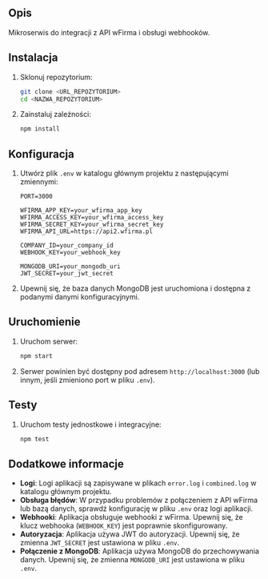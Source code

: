 ## Opis

Mikroserwis do integracji z API wFirma i obsługi webhooków.

## Instalacja

1. Sklonuj repozytorium:
    ```sh
    git clone <URL_REPOZYTORIUM>
    cd <NAZWA_REPOZYTORIUM>
    ```

2. Zainstaluj zależności:
    ```sh
    npm install
    ```

## Konfiguracja

1. Utwórz plik `.env` w katalogu głównym projektu z następującymi zmiennymi:
    ```plaintext
    PORT=3000

    WFIRMA_APP_KEY=your_wfirma_app_key
    WFIRMA_ACCESS_KEY=your_wfirma_access_key
    WFIRMA_SECRET_KEY=your_wfirma_secret_key
    WFIRMA_API_URL=https://api2.wfirma.pl

    COMPANY_ID=your_company_id
    WEBHOOK_KEY=your_webhook_key

    MONGODB_URI=your_mongodb_uri
    JWT_SECRET=your_jwt_secret
    ```

2. Upewnij się, że baza danych MongoDB jest uruchomiona i dostępna z podanymi danymi konfiguracyjnymi.

## Uruchomienie

1. Uruchom serwer:
    ```sh
    npm start
    ```

2. Serwer powinien być dostępny pod adresem `http://localhost:3000` (lub innym, jeśli zmieniono port w pliku `.env`).

## Testy

1. Uruchom testy jednostkowe i integracyjne:
    ```sh
    npm test
    ```

## Dodatkowe informacje

- **Logi**: Logi aplikacji są zapisywane w plikach `error.log` i `combined.log` w katalogu głównym projektu.
- **Obsługa błędów**: W przypadku problemów z połączeniem z API wFirma lub bazą danych, sprawdź konfigurację w pliku `.env` oraz logi aplikacji.
- **Webhooki**: Aplikacja obsługuje webhooki z wFirma. Upewnij się, że klucz webhooka (`WEBHOOK_KEY`) jest poprawnie skonfigurowany.
- **Autoryzacja**: Aplikacja używa JWT do autoryzacji. Upewnij się, że zmienna `JWT_SECRET` jest ustawiona w pliku `.env`.
- **Połączenie z MongoDB**: Aplikacja używa MongoDB do przechowywania danych. Upewnij się, że zmienna `MONGODB_URI` jest ustawiona w pliku `.env`.
